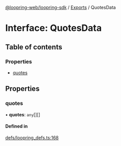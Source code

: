 [@loopring-web/loopring-sdk](../README.md) / [Exports](../modules.md) / QuotesData

# Interface: QuotesData

## Table of contents

### Properties

- [quotes](QuotesData.md#quotes)

## Properties

### quotes

• **quotes**: `any`[][]

#### Defined in

[defs/loopring_defs.ts:168](https://github.com/Loopring/loopring_sdk/blob/f91f904/src/defs/loopring_defs.ts#L168)
